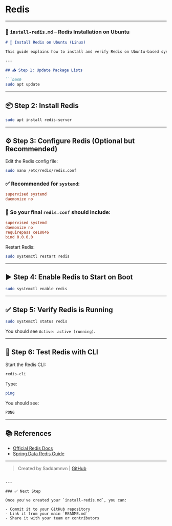 # Redis
---

### 📄 `install-redis.md` – Redis Installation on Ubuntu

````markdown
# 🧠 Install Redis on Ubuntu (Linux)

This guide explains how to install and verify Redis on Ubuntu-based systems.

---

## 📥 Step 1: Update Package Lists

```bash
sudo apt update
````

---

## 📦 Step 2: Install Redis

```bash
sudo apt install redis-server
```

---

## ⚙️ Step 3: Configure Redis (Optional but Recommended)

Edit the Redis config file:

```bash
sudo nano /etc/redis/redis.conf
```

### ✅ Recommended for `systemd`:

```ini
supervised systemd
daemonize no
```
### 🔁 So your final `redis.conf` should include:

```ini
supervised systemd
daemonize no
requirepass ce18046
bind 0.0.0.0
```


Restart Redis:

```bash
sudo systemctl restart redis
```

---

## ▶️ Step 4: Enable Redis to Start on Boot

```bash
sudo systemctl enable redis
```

---

## ✅ Step 5: Verify Redis is Running

```bash
sudo systemctl status redis
```

You should see `Active: active (running)`.

---

## 🧪 Step 6: Test Redis with CLI

Start the Redis CLI:

```bash
redis-cli
```

Type:

```bash
ping
```

You should see:

```
PONG
```

---

## 📚 References

* [Official Redis Docs](https://redis.io/docs/)
* [Spring Data Redis Guide](https://spring.io/guides/gs/messaging-redis/)

---

> Created by Saddamnvn | [GitHub](https://github.com/saddamnvn)

```

---

### ✅ Next Step

Once you've created your `install-redis.md`, you can:

- Commit it to your GitHub repository
- Link it from your main `README.md`
- Share it with your team or contributors

```
